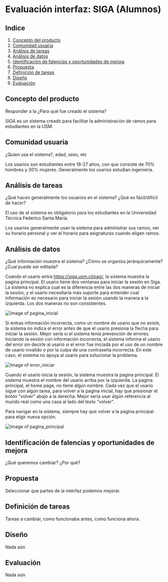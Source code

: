 # Evaluación interfaz: SIGA (Alumnos)

## Indice

1. [Concepto del producto](#concepto-del-producto)
2. [Comunidad usuaria](#comunidad-usuaria)
3. [Análisis de tareas](#analisis_de_tareas)
4. [Análisis de datos](#analisis_de_datos)
5. [Identificación de falencias y oportunidades de mejora](#identificacion-de-falencias-y-oportunidades-de-mejora)
6. [Propuesta](#propuesta)
7. [Definición de tareas](#definicion-de-tareas)
8. [Diseño](#diseño)
9. [Evaluación](#evaluacion)

## Concepto del producto
Responder a la ¿Para qué fue creado el sistema?

SIGA es un sistema creado para facilitar la administración de ramos para estudiantes en la USM.

## Comunidad usuaria
¿Quien usa el sistema?, edad, sexo, etc

Los usarios son estudiantes entre 18-27 años, con que consiste de 70% hombres y 30% mujeres. Generalmente los usarios estudian ingenieria. 

## Análisis de tareas
¿Qué hacen generalmente los usuarios en el sistema?
¿Qué es fácil/difícil de hacer?

El uso de el sistema es obligatorio para los estudiantes en la Universidad Técnica Federico Santa María. 


Los usarios generalmente usan la sistema para administrar sus ramos, ver su horario personal y ver el horario para asignaturas cuando eligen ramos. 


## Análisis de datos
¿Qué información muestra el sistema?
¿Cómo se organiza jerárquicamente? 
¿Cual puede ser editada?

Cuando el usario entra https://siga.usm.cl/pag/, la sistema muestra la pagina principal. El usario tiene dos ventanas para iniciar la sesión en Siga. La sistema no explica cual es la diferencia entre las dos maneras de iniciar la sesión, y el usario necesitaría más suporte para entender cual información es necesario para iniciar la sesión usando la manera a la izquierda. Los dos maneras no son consistentes. 

![Image of pagina_inicial](https://github.com/hvarg/INF322/blob/master/Siga_pagina_inicial.png)

Si entras información incorrecta, como un nombre de usario que no existe, la sistema no indica el error antes de que el usario presiona la flecha para iniciar la sesión. Mejor sería si el sistema tenía prevención de errores. Iniciando la sesión con información incorrecta, el sistema informa el usario del error sin decirle al usario si el error fue iniciada por el uso de un nombre de usario invalido o por la culpa de una contraseña incorrecta. En este caso, el sistema no apoya al usario para solucionar la problema. 

![Image of error_iniciar](https://github.com/hvarg/INF322/blob/master/error_iniciar.png)

Cuando el usario inicia la sesión, la sistema muestra la pagina principal. El sistema muestra el nombre del usario arriba por la izquierda. La pagina principal, el home page, no tiene algún nombre. Cada vez que el usario sigue con algún tarea, para volver a la pagina inicial, hay que presionar el botón "volver" abajo a la derecha. Mejor sería usar algún referencia al mundo real como una casa al lado del texto "volver". 

Para navigar en la sistema, siempre hay que volver a la pagina principal para eligir nueva opción. 

![Image of pagina_principal](https://github.com/hvarg/INF322/blob/master/Siga_First_Page.png)

## Identificación de falencias y oportunidades de mejora
¿Qué queremos cambiar? 
¿Por qué?

## Propuesta
Seleccionar que partes de la interfaz podemos mejorar.

## Definición de tareas
Tareas a cambiar, como funcionaba antes, como funciona ahora.

## Diseño
Nada aún

## Evaluación
Nada aún
